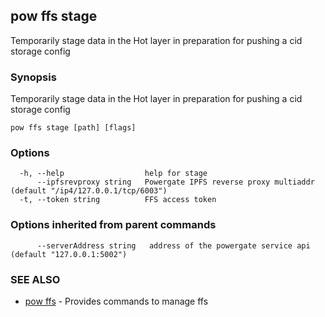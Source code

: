 ## pow ffs stage

Temporarily stage data in the Hot layer in preparation for pushing a cid storage config

### Synopsis

Temporarily stage data in the Hot layer in preparation for pushing a cid storage config

```
pow ffs stage [path] [flags]
```

### Options

```
  -h, --help                  help for stage
      --ipfsrevproxy string   Powergate IPFS reverse proxy multiaddr (default "/ip4/127.0.0.1/tcp/6003")
  -t, --token string          FFS access token
```

### Options inherited from parent commands

```
      --serverAddress string   address of the powergate service api (default "127.0.0.1:5002")
```

### SEE ALSO

* [pow ffs](pow_ffs.md)	 - Provides commands to manage ffs


